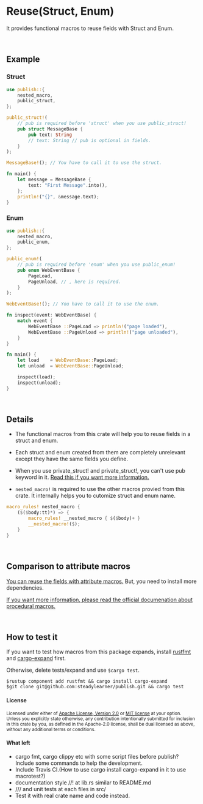Reuse(Struct, Enum)
=============

It provides functional macros to reuse fields with Struct and Enum.

<br>

## Example

### Struct

```rust
use publish::{
    nested_macro,
    public_struct,
};

public_struct!(
    // pub is required before 'struct' when you use public_struct!
    pub struct MessageBase {
        pub text: String
        // text: String // pub is optional in fields.
    }
);

MessageBase!(); // You have to call it to use the struct.

fn main() {
    let message = MessageBase {
        text: "First Message".into(),
    };
    println!("{}", &message.text);
}
```

### Enum

```rust
use publish::{
    nested_macro,
    public_enum,
};

public_enum!(
    // pub is required before 'enum' when you use public_enum!
    pub enum WebEventBase {
        PageLoad,
        PageUnload, // , here is required.
    }
);

WebEventBase!(); // You have to call it to use the enum.

fn inspect(event: WebEventBase) {
    match event {
        WebEventBase ::PageLoad => println!("page loaded"),
        WebEventBase ::PageUnload => println!("page unloaded"),
    }
}

fn main() {
    let load    = WebEventBase::PageLoad;
    let unload  = WebEventBase::PageUnload;

    inspect(load);
    inspect(unload);
}
```

<br>

## Details

- The functional macros from this crate will help you to reuse fields in a struct and enum.

- Each struct and enum created from them are completely unrelevant except they have the same fields you define.

- When you use private_struct! and private_struct!, you can't use pub keyword in it. [Read this if you want more information.](https://doc.rust-lang.org/book/ch07-03-paths-for-referring-to-an-item-in-the-module-tree.html#making-structs-and-enums-public)

- `nested_macro!` is required to use the other macros provied from this crate. It internally helps you to cutomize struct and enum name.

```rust
macro_rules! nested_macro {
    ($($body:tt)*) => {
        macro_rules! __nested_macro { $($body)+ }
        __nested_macro!($);
    }
}
```

<br>

## Comparison to attribute macros

[You can reuse the fields with attribute macros.](https://github.com/steadylearner/Rust-Full-Stack/tree/master/macro/attribute) But, you need to install more dependencies.

[If you want more information, please read the official documenation about procedural macros.](https://doc.rust-lang.org/reference/procedural-macros.html#attribute-macros)

<br>

## How to test it

If you want to test how macros from this package expands, install [rustfmt](https://github.com/rust-lang/rustfmt) and [cargo-expand](https://github.com/dtolnay/cargo-expand) first.

Otherwise, delete tests/expand and use `$cargo test`.

```console
$rustup component add rustfmt && cargo install cargo-expand
$git clone git@github.com:steadylearner/publish.git && cargo test
```

#### License

<sup>
Licensed under either of <a href="LICENSE-APACHE">Apache License, Version
2.0</a> or <a href="LICENSE-MIT">MIT license</a> at your option.
</sup>

<br>

<sub>
Unless you explicitly state otherwise, any contribution intentionally submitted
for inclusion in this crate by you, as defined in the Apache-2.0 license, shall
be dual licensed as above, without any additional terms or conditions.
</sub>

#### What left

* cargo fmt, cargo clippy etc with some script files before publish? Include some commands to help the development.
* Include Travis CI.(How to use cargo install cargo-expand in it to use macrotest?)
* documentation style //! at lib.rs similar to README.md
* /// and unit tests at each files in src/
* Test it with real crate name and code instead.

